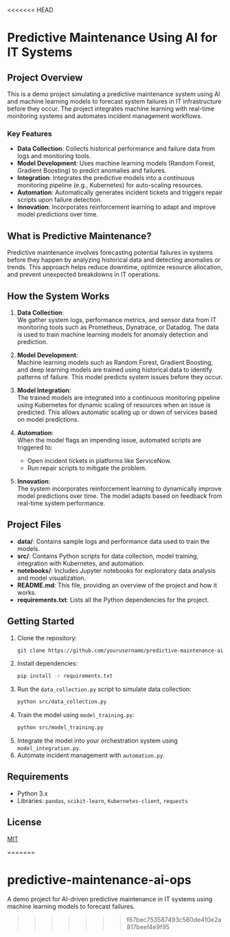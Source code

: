 <<<<<<< HEAD
# Predictive Maintenance Using AI for IT Systems

## Project Overview
This is a demo project simulating a predictive maintenance system using AI and machine learning models to forecast system failures in IT infrastructure before they occur. The project integrates machine learning with real-time monitoring systems and automates incident management workflows.

### Key Features
- **Data Collection**: Collects historical performance and failure data from logs and monitoring tools.
- **Model Development**: Uses machine learning models (Random Forest, Gradient Boosting) to predict anomalies and failures.
- **Integration**: Integrates the predictive models into a continuous monitoring pipeline (e.g., Kubernetes) for auto-scaling resources.
- **Automation**: Automatically generates incident tickets and triggers repair scripts upon failure detection.
- **Innovation**: Incorporates reinforcement learning to adapt and improve model predictions over time.

## What is Predictive Maintenance?
Predictive maintenance involves forecasting potential failures in systems before they happen by analyzing historical data and detecting anomalies or trends. This approach helps reduce downtime, optimize resource allocation, and prevent unexpected breakdowns in IT operations.

## How the System Works
1. **Data Collection**:  
   We gather system logs, performance metrics, and sensor data from IT monitoring tools such as Prometheus, Dynatrace, or Datadog. The data is used to train machine learning models for anomaly detection and prediction.

2. **Model Development**:  
   Machine learning models such as Random Forest, Gradient Boosting, and deep learning models are trained using historical data to identify patterns of failure. This model predicts system issues before they occur.

3. **Model Integration**:  
   The trained models are integrated into a continuous monitoring pipeline using Kubernetes for dynamic scaling of resources when an issue is predicted. This allows automatic scaling up or down of services based on model predictions.

4. **Automation**:  
   When the model flags an impending issue, automated scripts are triggered to:
   - Open incident tickets in platforms like ServiceNow.
   - Run repair scripts to mitigate the problem.

5. **Innovation**:  
   The system incorporates reinforcement learning to dynamically improve model predictions over time. The model adapts based on feedback from real-time system performance.

## Project Files
- **data/**: Contains sample logs and performance data used to train the models.
- **src/**: Contains Python scripts for data collection, model training, integration with Kubernetes, and automation.
- **notebooks/**: Includes Jupyter notebooks for exploratory data analysis and model visualization.
- **README.md**: This file, providing an overview of the project and how it works.
- **requirements.txt**: Lists all the Python dependencies for the project.

## Getting Started
1. Clone the repository:
    ```bash
    git clone https://github.com/yourusername/predictive-maintenance-aiops.git
    ```
2. Install dependencies:
    ```bash
    pip install -r requirements.txt
    ```
3. Run the `data_collection.py` script to simulate data collection:
    ```bash
    python src/data_collection.py
    ```
4. Train the model using `model_training.py`:
    ```bash
    python src/model_training.py
    ```
5. Integrate the model into your orchestration system using `model_integration.py`.
6. Automate incident management with `automation.py`.

## Requirements
- Python 3.x
- Libraries: `pandas`, `scikit-learn`, `Kubernetes-client`, `requests`

## License
[MIT](LICENSE)

=======
# predictive-maintenance-ai-ops
A demo project for AI-driven predictive maintenance in IT systems using machine learning models to forecast failures.
>>>>>>> f67bec753587493c580de410e2a817beef4e9f95
